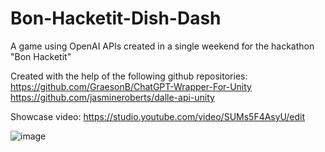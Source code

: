 # Bon-Hacketit-Dish-Dash
A game using OpenAI APIs created in a single weekend for the hackathon "Bon Hacketit"

Created with the help of the following github repositories:
https://github.com/GraesonB/ChatGPT-Wrapper-For-Unity
https://github.com/jasmineroberts/dalle-api-unity

Showcase video:
https://studio.youtube.com/video/SUMs5F4AsyU/edit

![image](https://user-images.githubusercontent.com/33548577/230777903-7a1f0481-56d6-4416-a69a-09f337a21a8f.png)

